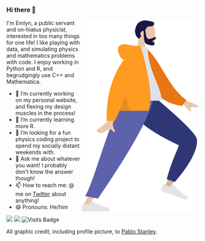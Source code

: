 ### Hi there 👋

<p>
<img src="https://github.com/emlynsg/emlynsg/blob/master/hoodie_running.png" align="right" alt="Illustration of Emlyn walking" width="308" height="500" />
</p>

I'm Emlyn, a public servant and on-hiatus physicist, interested in too many things for one life! I like playing with data, and simulating physics and mathematics problems with code. I enjoy working in Python and R, and begrudgingly use C++ and Mathematica.

- 🔭 I’m currently working on my personal website, and flexing my design muscles in the process!
- 🌱 I’m currently learning more R.
- 🤔 I’m looking for a fun physics coding project to spend my socially distant weekends with.
- 💬 Ask me about whatever you want! I probably don't know the answer though!
- 📫 How to reach me: @ me on <a href="https://twitter.com/emlynsg">Twitter</a> about anything!
- 😄 Pronouns: He/him

[<img src="https://img.shields.io/badge/twitter-%231DA1F2.svg?&style=for-the-badge&logo=twitter&logoColor=white" />](https://twitter.com/emlynsg) [<img src="https://img.shields.io/badge/linkedin-%230077B5.svg?&style=for-the-badge&logo=linkedin&logoColor=white" />](https://www.linkedin.com/in/emlynsg/) ![Visits Badge](https://badges.pufler.dev/visits/emlynsg/emlynsg?style=for-the-badge ) 

All graphic credit, including profile picture, to <a href="https://www.pablostanley.com/">Pablo Stanley</a>.
